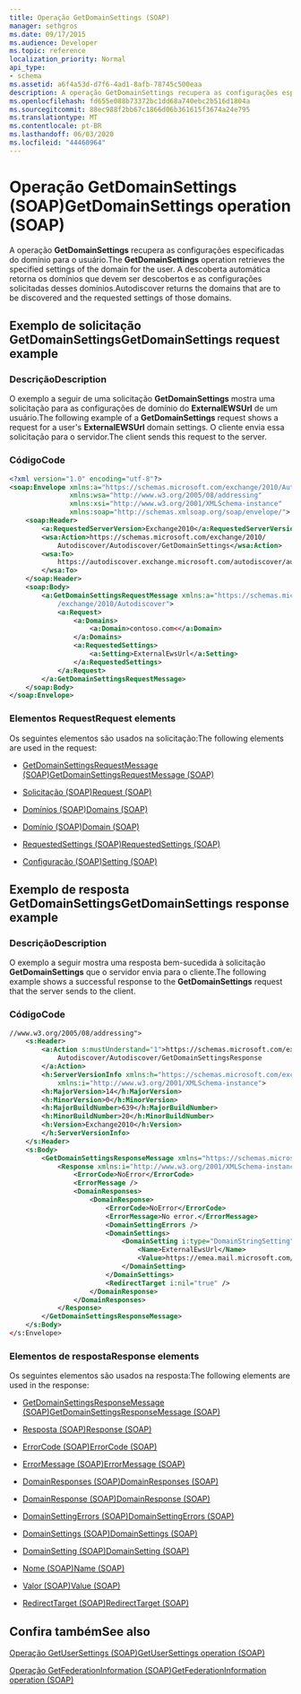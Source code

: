 ```yaml
---
title: Operação GetDomainSettings (SOAP)
manager: sethgros
ms.date: 09/17/2015
ms.audience: Developer
ms.topic: reference
localization_priority: Normal
api_type:
- schema
ms.assetid: a6f4a53d-d7f6-4ad1-8afb-78745c500eaa
description: A operação GetDomainSettings recupera as configurações especificadas do domínio para o usuário. A descoberta automática retorna os domínios que devem ser descobertos e as configurações solicitadas desses domínios.
ms.openlocfilehash: fd655e088b73372bc1dd68a740ebc2b516d1804a
ms.sourcegitcommit: 88ec988f2bb67c1866d06b361615f3674a24e795
ms.translationtype: MT
ms.contentlocale: pt-BR
ms.lasthandoff: 06/03/2020
ms.locfileid: "44460964"
---
```

# <a name="getdomainsettings-operation-soap"></a><span data-ttu-id="79a49-104">Operação GetDomainSettings (SOAP)</span><span class="sxs-lookup"><span data-stu-id="79a49-104">GetDomainSettings operation (SOAP)</span></span>

<span data-ttu-id="79a49-105">A operação **GetDomainSettings** recupera as configurações especificadas do domínio para o usuário.</span><span class="sxs-lookup"><span data-stu-id="79a49-105">The **GetDomainSettings** operation retrieves the specified settings of the domain for the user.</span></span> <span data-ttu-id="79a49-106">A descoberta automática retorna os domínios que devem ser descobertos e as configurações solicitadas desses domínios.</span><span class="sxs-lookup"><span data-stu-id="79a49-106">Autodiscover returns the domains that are to be discovered and the requested settings of those domains.</span></span> 
  
## <a name="getdomainsettings-request-example"></a><span data-ttu-id="79a49-107">Exemplo de solicitação GetDomainSettings</span><span class="sxs-lookup"><span data-stu-id="79a49-107">GetDomainSettings request example</span></span>

### <a name="description"></a><span data-ttu-id="79a49-108">Descrição</span><span class="sxs-lookup"><span data-stu-id="79a49-108">Description</span></span>

<span data-ttu-id="79a49-109">O exemplo a seguir de uma solicitação **GetDomainSettings** mostra uma solicitação para as configurações de domínio do **ExternalEWSUrl** de um usuário.</span><span class="sxs-lookup"><span data-stu-id="79a49-109">The following example of a **GetDomainSettings** request shows a request for a user's **ExternalEWSUrl** domain settings.</span></span> <span data-ttu-id="79a49-110">O cliente envia essa solicitação para o servidor.</span><span class="sxs-lookup"><span data-stu-id="79a49-110">The client sends this request to the server.</span></span> 
  
### <a name="code"></a><span data-ttu-id="79a49-111">Código</span><span class="sxs-lookup"><span data-stu-id="79a49-111">Code</span></span>

```XML
<?xml version="1.0" encoding="utf-8"?> 
<soap:Envelope xmlns:a="https://schemas.microsoft.com/exchange/2010/Autodiscover"
               xmlns:wsa="http://www.w3.org/2005/08/addressing"
               xmlns:xsi="http://www.w3.org/2001/XMLSchema-instance" 
               xmlns:soap="http://schemas.xmlsoap.org/soap/envelope/"> 
    <soap:Header> 
        <a:RequestedServerVersion>Exchange2010</a:RequestedServerVersion>
        <wsa:Action>https://schemas.microsoft.com/exchange/2010/
            Autodiscover/Autodiscover/GetDomainSettings</wsa:Action>
        <wsa:To>
            https://autodiscover.exchange.microsoft.com/autodiscover/autodiscover.svc
        </wsa:To>
    </soap:Header> 
    <soap:Body> 
        <a:GetDomainSettingsRequestMessage xmlns:a="https://schemas.microsoft.com
            /exchange/2010/Autodiscover"> 
            <a:Request> 
                <a:Domains> 
                    <a:Domain>contoso.com<</a:Domain> 
                </a:Domains> 
                <a:RequestedSettings> 
                    <a:Setting>ExternalEwsUrl</a:Setting> 
                </a:RequestedSettings> 
            </a:Request> 
        </a:GetDomainSettingsRequestMessage> 
    </soap:Body> 
</soap:Envelope>
```

### <a name="request-elements"></a><span data-ttu-id="79a49-112">Elementos Request</span><span class="sxs-lookup"><span data-stu-id="79a49-112">Request elements</span></span>

<span data-ttu-id="79a49-113">Os seguintes elementos são usados na solicitação:</span><span class="sxs-lookup"><span data-stu-id="79a49-113">The following elements are used in the request:</span></span>
  
- [<span data-ttu-id="79a49-114">GetDomainSettingsRequestMessage (SOAP)</span><span class="sxs-lookup"><span data-stu-id="79a49-114">GetDomainSettingsRequestMessage (SOAP)</span></span>](getdomainsettingsrequestmessage-soap.md)
    
- [<span data-ttu-id="79a49-115">Solicitação (SOAP)</span><span class="sxs-lookup"><span data-stu-id="79a49-115">Request (SOAP)</span></span>](request-soap.md)
    
- [<span data-ttu-id="79a49-116">Domínios (SOAP)</span><span class="sxs-lookup"><span data-stu-id="79a49-116">Domains (SOAP)</span></span>](domains-soap.md)
    
- [<span data-ttu-id="79a49-117">Domínio (SOAP)</span><span class="sxs-lookup"><span data-stu-id="79a49-117">Domain (SOAP)</span></span>](domain-soap.md)
    
- [<span data-ttu-id="79a49-118">RequestedSettings (SOAP)</span><span class="sxs-lookup"><span data-stu-id="79a49-118">RequestedSettings (SOAP)</span></span>](requestedsettings-soap.md)
    
- [<span data-ttu-id="79a49-119">Configuração (SOAP)</span><span class="sxs-lookup"><span data-stu-id="79a49-119">Setting (SOAP)</span></span>](setting-soap.md)
    
## <a name="getdomainsettings-response-example"></a><span data-ttu-id="79a49-120">Exemplo de resposta GetDomainSettings</span><span class="sxs-lookup"><span data-stu-id="79a49-120">GetDomainSettings response example</span></span>

### <a name="description"></a><span data-ttu-id="79a49-121">Descrição</span><span class="sxs-lookup"><span data-stu-id="79a49-121">Description</span></span>

<span data-ttu-id="79a49-122">O exemplo a seguir mostra uma resposta bem-sucedida à solicitação **GetDomainSettings** que o servidor envia para o cliente.</span><span class="sxs-lookup"><span data-stu-id="79a49-122">The following example shows a successful response to the **GetDomainSettings** request that the server sends to the client.</span></span> 
  
### <a name="code"></a><span data-ttu-id="79a49-123">Código</span><span class="sxs-lookup"><span data-stu-id="79a49-123">Code</span></span>

```XML
//www.w3.org/2005/08/addressing"> 
    <s:Header> 
        <a:Action s:mustUnderstand="1">https://schemas.microsoft.com/exchange/2010/ 
            Autodiscover/Autodiscover/GetDomainSettingsResponse
        </a:Action> 
        <h:ServerVersionInfo xmlns:h="https://schemas.microsoft.com/exchange/2010/Autodiscover" 
            xmlns:i="http://www.w3.org/2001/XMLSchema-instance"> 
        <h:MajorVersion>14</h:MajorVersion> 
        <h:MinorVersion>0</h:MinorVersion> 
        <h:MajorBuildNumber>639</h:MajorBuildNumber> 
        <h:MinorBuildNumber>20</h:MinorBuildNumber> 
        <h:Version>Exchange2010</h:Version> 
        </h:ServerVersionInfo>
    </s:Header> 
    <s:Body> 
        <GetDomainSettingsResponseMessage xmlns="https://schemas.microsoft.com/exchange/2010/Autodiscover"> 
            <Response xmlns:i="http://www.w3.org/2001/XMLSchema-instance"> 
                <ErrorCode>NoError</ErrorCode> 
                <ErrorMessage /> 
                <DomainResponses> 
                    <DomainResponse> 
                        <ErrorCode>NoError</ErrorCode> 
                        <ErrorMessage>No error.</ErrorMessage> 
                        <DomainSettingErrors /> 
                        <DomainSettings> 
                            <DomainSetting i:type="DomainStringSetting"> 
                                <Name>ExternalEwsUrl</Name> 
                                <Value>https://emea.mail.microsoft.com/EWS/Exchange.asmx</Value> 
                            </DomainSetting> 
                        </DomainSettings> 
                        <RedirectTarget i:nil="true" /> 
                    </DomainResponse> 
                </DomainResponses> 
            </Response> 
        </GetDomainSettingsResponseMessage> 
    </s:Body> 
</s:Envelope>
```

### <a name="response-elements"></a><span data-ttu-id="79a49-124">Elementos de resposta</span><span class="sxs-lookup"><span data-stu-id="79a49-124">Response elements</span></span>

<span data-ttu-id="79a49-125">Os seguintes elementos são usados na resposta:</span><span class="sxs-lookup"><span data-stu-id="79a49-125">The following elements are used in the response:</span></span>
  
- [<span data-ttu-id="79a49-126">GetDomainSettingsResponseMessage (SOAP)</span><span class="sxs-lookup"><span data-stu-id="79a49-126">GetDomainSettingsResponseMessage (SOAP)</span></span>](getdomainsettingsresponsemessage-soap.md)
    
- [<span data-ttu-id="79a49-127">Resposta (SOAP)</span><span class="sxs-lookup"><span data-stu-id="79a49-127">Response (SOAP)</span></span>](response-soap.md)
    
- [<span data-ttu-id="79a49-128">ErrorCode (SOAP)</span><span class="sxs-lookup"><span data-stu-id="79a49-128">ErrorCode (SOAP)</span></span>](errorcode-soap.md)
    
- [<span data-ttu-id="79a49-129">ErrorMessage (SOAP)</span><span class="sxs-lookup"><span data-stu-id="79a49-129">ErrorMessage (SOAP)</span></span>](errormessage-soap.md)
    
- [<span data-ttu-id="79a49-130">DomainResponses (SOAP)</span><span class="sxs-lookup"><span data-stu-id="79a49-130">DomainResponses (SOAP)</span></span>](domainresponses-soap.md)
    
- [<span data-ttu-id="79a49-131">DomainResponse (SOAP)</span><span class="sxs-lookup"><span data-stu-id="79a49-131">DomainResponse (SOAP)</span></span>](domainresponse-soap.md)
    
- [<span data-ttu-id="79a49-132">DomainSettingErrors (SOAP)</span><span class="sxs-lookup"><span data-stu-id="79a49-132">DomainSettingErrors (SOAP)</span></span>](domainsettingerrors-soap.md)
    
- [<span data-ttu-id="79a49-133">DomainSettings (SOAP)</span><span class="sxs-lookup"><span data-stu-id="79a49-133">DomainSettings (SOAP)</span></span>](domainsettings-soap.md)
    
- [<span data-ttu-id="79a49-134">DomainSetting (SOAP)</span><span class="sxs-lookup"><span data-stu-id="79a49-134">DomainSetting (SOAP)</span></span>](domainsetting-soap.md)
    
- [<span data-ttu-id="79a49-135">Nome (SOAP)</span><span class="sxs-lookup"><span data-stu-id="79a49-135">Name (SOAP)</span></span>](name-soap.md)
    
- [<span data-ttu-id="79a49-136">Valor (SOAP)</span><span class="sxs-lookup"><span data-stu-id="79a49-136">Value (SOAP)</span></span>](value-soap.md)
    
- [<span data-ttu-id="79a49-137">RedirectTarget (SOAP)</span><span class="sxs-lookup"><span data-stu-id="79a49-137">RedirectTarget (SOAP)</span></span>](redirecttarget-soap.md)
    
## <a name="see-also"></a><span data-ttu-id="79a49-138">Confira também</span><span class="sxs-lookup"><span data-stu-id="79a49-138">See also</span></span>



[<span data-ttu-id="79a49-139">Operação GetUserSettings (SOAP)</span><span class="sxs-lookup"><span data-stu-id="79a49-139">GetUserSettings operation (SOAP)</span></span>](getusersettings-operation-soap.md)
  
[<span data-ttu-id="79a49-140">Operação GetFederationInformation (SOAP)</span><span class="sxs-lookup"><span data-stu-id="79a49-140">GetFederationInformation operation (SOAP)</span></span>](getfederationinformation-operation-soap.md)

